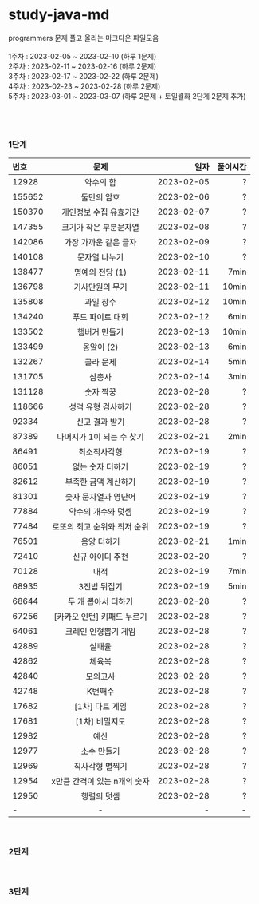 # study-java-md

programmers 문제 풀고 올리는 마크다운 파일모음<br>
<br>
1주차 : 2023-02-05 ~ 2023-02-10 (하루 1문제)<br>
2주차 : 2023-02-11 ~ 2023-02-16 (하루 2문제)<br>
3주차 : 2023-02-17 ~ 2023-02-22 (하루 2문제)<br>
4주차 : 2023-02-23 ~ 2023-02-28 (하루 2문제)<br>
5주차 : 2023-03-01 ~ 2023-03-07 (하루 2문제 + 토일월화 2단계 2문제 추가)<br> 
<br> 
<br>
<br>

### 1단계
| 번호 | 문제 | 일자 | 풀이시간 |
|:----------|:----------:|----------:|----------:|
| 12928 | 약수의 합 | 2023-02-05 | ? |
| 155652 | 둘만의 암호 | 2023-02-06 | ? |
| 150370 | 개인정보 수집 유효기간 | 2023-02-07 | ? |
| 147355 | 크기가 작은 부분문자열 | 2023-02-08 | ? |
| 142086 | 가장 가까운 같은 글자 | 2023-02-09 | ? |
| 140108 | 문자열 나누기 | 2023-02-10 | ? |
| 138477 | 명예의 전당 (1) | 2023-02-11 | 7min |
| 136798 | 기사단원의 무기 | 2023-02-11 | 10min |
| 135808 | 과일 장수 | 2023-02-12 | 10min |
| 134240 | 푸드 파이트 대회 | 2023-02-12 | 6min |
| 133502 | 햄버거 만들기 | 2023-02-13 | 10min |
| 133499 | 옹알이 (2) | 2023-02-13 | 6min |
| 132267 | 콜라 문제 | 2023-02-14 | 5min |
| 131705 | 삼총사 | 2023-02-14 | 3min |
| 131128 | 숫자 짝꿍 | 2023-02-28 | ? |
| 118666 | 성격 유형 검사하기 | 2023-02-28 | ? |
| 92334 | 신고 결과 받기 | 2023-02-28 | ? |
| 87389 | 나머지가 1이 되는 수 찾기 | 2023-02-21 | 2min |
| 86491 | 최소직사각형 | 2023-02-19 | ? |
| 86051 | 없는 숫자 더하기 | 2023-02-19 | ? |
| 82612 | 부족한 금액 계산하기 | 2023-02-19 | ? |
| 81301 | 숫자 문자열과 영단어 | 2023-02-19 | ? |
| 77884 | 약수의 개수와 덧셈 | 2023-02-19 | ? |
| 77484 | 로또의 최고 순위와 최저 순위 | 2023-02-19 | ? |
| 76501 | 음양 더하기 | 2023-02-21 | 1min |
| 72410 | 신규 아이디 추천 | 2023-02-20 | ? |
| 70128 | 내적 | 2023-02-19 | 7min |
| 68935 | 3진법 뒤집기 | 2023-02-19 | 5min |
| 68644 | 두 개 뽑아서 더하기 | 2023-02-28 | ? |
| 67256 | [카카오 인턴] 키패드 누르기 | 2023-02-28 | ? |
| 64061 | 크레인 인형뽑기 게임 | 2023-02-28 | ? |
| 42889 | 실패율 | 2023-02-28 | ? |
| 42862 | 체육복 | 2023-02-28 | ? |
| 42840 | 모의고사 | 2023-02-28 | ? |
| 42748 | K번째수 | 2023-02-28 | ? |
| 17682 | [1차] 다트 게임 | 2023-02-28 | ? |
| 17681 | [1차] 비밀지도 | 2023-02-28 | ? |
| 12982 | 예산 | 2023-02-28 | ? |
| 12977 | 소수 만들기 | 2023-02-28 | ? |
| 12969 | 직사각형 별찍기 | 2023-02-28 | ? |
| 12954 | x만큼 간격이 있는 n개의 숫자 | 2023-02-28 | ? |
| 12950 | 행렬의 덧셈 | 2023-02-28 | ? |
| - | - | - | - |
<br>

### 2단계
<br>

### 3단계
<br>


